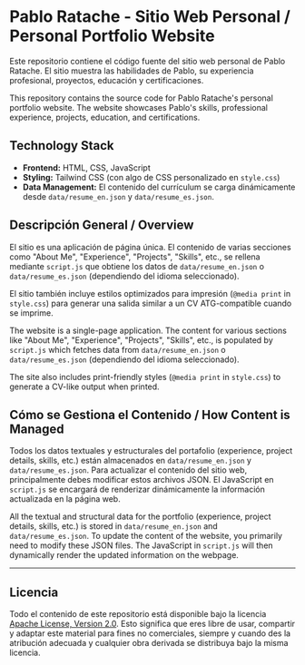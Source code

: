 # Pablo Ratache - Sitio Web Personal / Personal Portfolio Website

Este repositorio contiene el código fuente del sitio web personal de Pablo Ratache.
El sitio muestra las habilidades de Pablo, su experiencia profesional, proyectos, educación y certificaciones.

This repository contains the source code for Pablo Ratache's personal portfolio website.
The website showcases Pablo's skills, professional experience, projects, education, and certifications.

## Technology Stack

- **Frontend:** HTML, CSS, JavaScript
- **Styling:** Tailwind CSS (con algo de CSS personalizado en `style.css`)
- **Data Management:** El contenido del currículum se carga dinámicamente desde `data/resume_en.json` y `data/resume_es.json`.

## Descripción General / Overview

El sitio es una aplicación de página única. El contenido de varias secciones como "About Me", "Experience", "Projects", "Skills", etc., se rellena mediante `script.js` que obtiene los datos de `data/resume_en.json` o `data/resume_es.json` (dependiendo del idioma seleccionado).

El sitio también incluye estilos optimizados para impresión (`@media print` in `style.css`) para generar una salida similar a un CV ATG-compatible cuando se imprime.

The website is a single-page application. The content for various sections like "About Me", "Experience", "Projects", "Skills", etc., is populated by `script.js` which fetches data from `data/resume_en.json` o `data/resume_es.json` (dependiendo del idioma seleccionado).

The site also includes print-friendly styles (`@media print` in `style.css`) to generate a CV-like output when printed.

## Cómo se Gestiona el Contenido / How Content is Managed

Todos los datos textuales y estructurales del portafolio (experience, project details, skills, etc.) están almacenados en `data/resume_en.json` y `data/resume_es.json`. Para actualizar el contenido del sitio web, principalmente debes modificar estos archivos JSON. El JavaScript en `script.js` se encargará de renderizar dinámicamente la información actualizada en la página web.

All the textual and structural data for the portfolio (experience, project details, skills, etc.) is stored in `data/resume_en.json` and `data/resume_es.json`. To update the content of the website, you primarily need to modify these JSON files. The JavaScript in `script.js` will then dynamically render the updated information on the webpage.

---

## Licencia

Todo el contenido de este repositorio está disponible bajo la licencia [Apache License, Version 2.0](http://www.apache.org/licenses/LICENSE-2.0). Esto significa que eres libre de usar, compartir y adaptar este material para fines no comerciales, siempre y cuando des la atribución adecuada y cualquier obra derivada se distribuya bajo la misma licencia.
